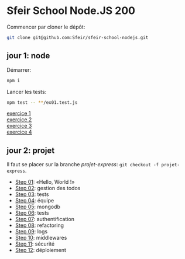 # Sfeir School Node.JS 200

Commencer par cloner le dépôt:

```bash
git clone git@github.com:Sfeir/sfeir-school-nodejs.git
```

## jour 1: node

Démarrer:

```sh
npm i
```

Lancer les tests:

```sh
npm test -- **/ex01.test.js
```

[exercice 1](./01_hello/README.md)  
[exercice 2](./02_module/README.md)  
[exercice 3](./03_fs/README.md)  
[exercice 4](./04_http/README.md)

## jour 2: projet

Il faut se placer sur la branche *projet-express*: `git checkout -f projet-express`.

- [Step 01](https://github.com/Sfeir/sfeir-school-nodejs/tree/project-01-readme): «Hello, World !»
- [Step 02](https://github.com/Sfeir/sfeir-school-nodejs/tree/project-02-readme): gestion des todos
- [Step 03](https://github.com/Sfeir/sfeir-school-nodejs/tree/project-03-readme): tests
- [Step 04](https://github.com/Sfeir/sfeir-school-nodejs/tree/project-04-readme): équipe
- [Step 05](https://github.com/Sfeir/sfeir-school-nodejs/tree/project-05-readme): mongodb
- [Step 06](https://github.com/Sfeir/sfeir-school-nodejs/tree/project-06-readme): tests
- [Step 07](https://github.com/Sfeir/sfeir-school-nodejs/tree/project-07-readme): authentification
- [Step 08](https://github.com/Sfeir/sfeir-school-nodejs/tree/project-08-readme): refactoring
- [Step 09](https://github.com/Sfeir/sfeir-school-nodejs/tree/project-09-readme): logs
- [Step 10](https://github.com/Sfeir/sfeir-school-nodejs/tree/project-10-readme): middlewares
- [Step 11](https://github.com/Sfeir/sfeir-school-nodejs/tree/project-11-readme): sécurité
- [Step 12](https://github.com/Sfeir/sfeir-school-nodejs/tree/project-12-readme): déploiement